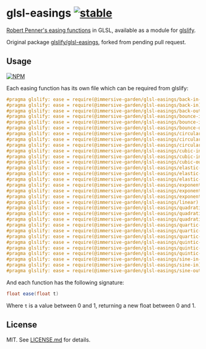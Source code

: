 # glsl-easings [![stable](http://badges.github.io/stability-badges/dist/stable.svg)](http://github.com/badges/stability-badges)

[Robert Penner's easing functions](http://www.robertpenner.com/easing/) in GLSL,
available as a module for [glslify](http://github.com/chrisdickinson/glslify).

Original package [glslify/glsl-easings](https://github.com/glslify/glsl-easings), forked from pending pull request.


## Usage

[![NPM](https://nodei.co/npm/@immersive-garden/glsl-easings.png)](https://nodei.co/npm/@immersive-garden/glsl-easings/)

Each easing function has its own file which can be required from glslify:

``` glsl
#pragma glslify: ease = require(@immersive-garden/glsl-easings/back-in-out)
#pragma glslify: ease = require(@immersive-garden/glsl-easings/back-in)
#pragma glslify: ease = require(@immersive-garden/glsl-easings/back-out)
#pragma glslify: ease = require(@immersive-garden/glsl-easings/bounce-in-out)
#pragma glslify: ease = require(@immersive-garden/glsl-easings/bounce-in)
#pragma glslify: ease = require(@immersive-garden/glsl-easings/bounce-out)
#pragma glslify: ease = require(@immersive-garden/glsl-easings/circular-in-out)
#pragma glslify: ease = require(@immersive-garden/glsl-easings/circular-in)
#pragma glslify: ease = require(@immersive-garden/glsl-easings/circular-out)
#pragma glslify: ease = require(@immersive-garden/glsl-easings/cubic-in-out)
#pragma glslify: ease = require(@immersive-garden/glsl-easings/cubic-in)
#pragma glslify: ease = require(@immersive-garden/glsl-easings/cubic-out)
#pragma glslify: ease = require(@immersive-garden/glsl-easings/elastic-in-out)
#pragma glslify: ease = require(@immersive-garden/glsl-easings/elastic-in)
#pragma glslify: ease = require(@immersive-garden/glsl-easings/elastic-out)
#pragma glslify: ease = require(@immersive-garden/glsl-easings/exponential-in-out)
#pragma glslify: ease = require(@immersive-garden/glsl-easings/exponential-in)
#pragma glslify: ease = require(@immersive-garden/glsl-easings/exponential-out)
#pragma glslify: ease = require(@immersive-garden/glsl-easings/linear)
#pragma glslify: ease = require(@immersive-garden/glsl-easings/quadratic-in-out)
#pragma glslify: ease = require(@immersive-garden/glsl-easings/quadratic-in)
#pragma glslify: ease = require(@immersive-garden/glsl-easings/quadratic-out)
#pragma glslify: ease = require(@immersive-garden/glsl-easings/quartic-in-out)
#pragma glslify: ease = require(@immersive-garden/glsl-easings/quartic-in)
#pragma glslify: ease = require(@immersive-garden/glsl-easings/quartic-out)
#pragma glslify: ease = require(@immersive-garden/glsl-easings/quintic-in-out)
#pragma glslify: ease = require(@immersive-garden/glsl-easings/quintic-in)
#pragma glslify: ease = require(@immersive-garden/glsl-easings/quintic-out)
#pragma glslify: ease = require(@immersive-garden/glsl-easings/sine-in-out)
#pragma glslify: ease = require(@immersive-garden/glsl-easings/sine-in)
#pragma glslify: ease = require(@immersive-garden/glsl-easings/sine-out)
```

And each function has the following signature:

``` glsl
float ease(float t)
```

Where `t` is a value between 0 and 1, returning a new float between 0 and 1.

## License

MIT. See [LICENSE.md](http://github.com/immersive-garden/glsl-easings/blob/master/LICENSE.md) for details.
